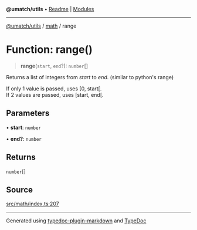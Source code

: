**@umatch/utils** • [Readme](../../index.md) \| [Modules](../../modules.md)

***

[@umatch/utils](../../modules.md) / [math](../index.md) / range

# Function: range()

> **range**(`start`, `end`?): `number`[]

Returns a list of integers from *start* to *end*.
(similar to python's range)

If only 1 value is passed, uses [0, start[.<br>
If 2 values are passed, uses [start, end[.

## Parameters

• **start**: `number`

• **end?**: `number`

## Returns

`number`[]

## Source

[src/math/index.ts:207](https://github.com/umatch-oficial/utils/blob/c1935bc/src/math/index.ts#L207)

***

Generated using [typedoc-plugin-markdown](https://www.npmjs.com/package/typedoc-plugin-markdown) and [TypeDoc](https://typedoc.org/)
